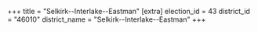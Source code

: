 +++
title = "Selkirk--Interlake--Eastman"
[extra]
election_id = 43
district_id = "46010"
district_name = "Selkirk--Interlake--Eastman"
+++
